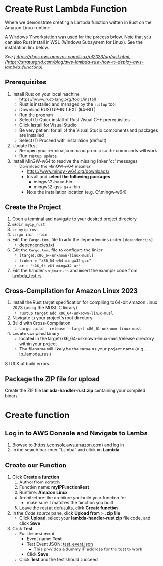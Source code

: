 # Create Rust Lambda Function
Where we demonstrate creating a Lambda function written in Rust on the Amazon Linux runtime.

A Windows 11 workstation was used for the process below. Note that you can also Rust install in WSL (Windows Subsystem for Linux). See the installation link below.

*See [https://docs.aws.amazon.com/linux/al2023/ug/rust.html](https://stratusgrid.com/blog/aws-lambda-rust-how-to-deploy-aws-lambda-functions)*

## Prerequisites
1. Install Rust on your local machine
    - https://www.rust-lang.org/tools/install
    - Rust is installed and managed by the `rustup` tool
    - Download RUSTUP-INIT.EXT (64-BIT)
    - Run the program
    - Select (1) Quick install of Rust Visual C++ prerequisites
    - Click Install for Visual Studio
    - Be very patient for all of the Visual Studio components and packages are installed
    - Select (1) Proceed with installation (default)
2. Update Rust
    - Re-open your terminal/command prompt so the commands will work
    - Run `rustup update`
3. Install MinGW-w64 to resolve the missing linker 'cc' messages
    - Download the MinGW-w64 installer
      - https://www.mingw-w64.org/downloads/
      - Install and **select the following packages**
        - mingw32-base-bin
        - mingw32-gss-g++-bin
      - Note the installation location (e.g. C:\mingw-w64)

## Create the Project
1. Open a terminal and navigate to your desired project directory
2. `mkdir myip_rust`
3. `cd myip_rust`
4. `cargo init --bin`
5. Edit the `Cargo.toml` file to add the dependencies under `[dependencies]`
    - [dependencies.txt](dependencies.txt)
6. Edit the `Cargo.toml` file to configure the linker
    - `[target.x86_64-unknown-linux-musl]`
    - `linker = "x86_64-w64-mingw32-gcc"`
    - `ar = "x86_64-w64-mingw32-ar"`
7.  Edit the handler `src/main.rs` and insert the example code from [lambda_test.rs](lambda_test.rs)
 
## Cross-Compilation for Amazon Linux 2023
1. Install the Rust target specification for compiling to 64-bit Amazon Linux 2023 (using the MUSL C library)
    - `rustup target add x86_64-unknown-linux-musl`
2. Navigate to your project's root directory
3. Build with Cross-Compilation
    - `cargo build --release --target x86_64-unknown-linux-musl`
4. Locate compiled binary
    - located in the target/x86_64-unknown-linux-musl/release directory within your project
    - The filename will likely be the same as your project name (e.g., ip_lambda_rust)

STUCK at build errors



## Package the ZIP file for upload
Create the ZIP file **lambda-handler-rust.zip** containing your compiled binary

# Create function
## Log in to AWS Console and Navigate to Lamba
1. Browse to (https://console.aws.amazon.com) and log in
2. In the search bar enter "Lamba" and click on **Lambda**
## Create our Function
1. Click **Create a function**
    1. Author from scratch
    2. Function name: **myIPFunctionRest**
    3. Runtime: **Amazon Linux**
    4. Architecture: the architure you build your function for
        - make sure it matches the function you built
    5. Leave the rest at defuaults, click **Create function**
2. In the *Code source* pane, click **Upload from** > **.zip file**
    - Click **Upload**, select your **lambda-handler-rust.zip** file code, and click **Save**
3. Click **Test**
    - For the test event
      - Event name: **Test**
      - Test Event JSON: [test_event.json](test_event.json)
        - This provides a dummy IP address for the test to work
      - Click **Save**
    - Click **Test** and the test should succeed
